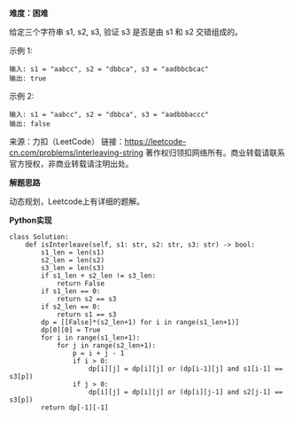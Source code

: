 **难度：困难**     

给定三个字符串 s1, s2, s3, 验证 s3 是否是由 s1 和 s2 交错组成的。

示例 1:
```
输入: s1 = "aabcc", s2 = "dbbca", s3 = "aadbbcbcac"
输出: true
```
示例 2:
```
输入: s1 = "aabcc", s2 = "dbbca", s3 = "aadbbbaccc"
输出: false
```
来源：力扣（LeetCode）
链接：https://leetcode-cn.com/problems/interleaving-string
著作权归领扣网络所有。商业转载请联系官方授权，非商业转载请注明出处。      

**解题思路**       

动态规划，Leetcode上有详细的题解。     

**Python实现**     
```
class Solution:
    def isInterleave(self, s1: str, s2: str, s3: str) -> bool:
        s1_len = len(s1)
        s2_len = len(s2)
        s3_len = len(s3)
        if s1_len + s2_len != s3_len:
            return False
        if s1_len == 0:
            return s2 == s3
        if s2_len == 0:
            return s1 == s3
        dp = [[False]*(s2_len+1) for i in range(s1_len+1)]
        dp[0][0] = True
        for i in range(s1_len+1):
            for j in range(s2_len+1):
                p = i + j - 1
                if i > 0:
                    dp[i][j] = dp[i][j] or (dp[i-1][j] and s1[i-1] == s3[p])
                if j > 0:
                    dp[i][j] = dp[i][j] or (dp[i][j-1] and s2[j-1] == s3[p])
        return dp[-1][-1]
```